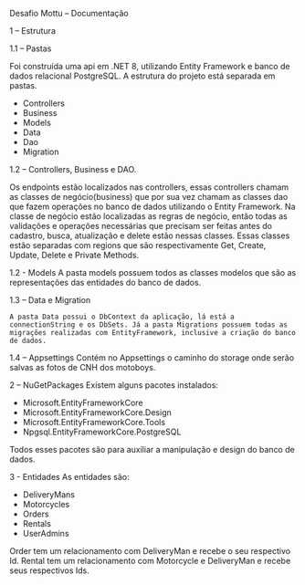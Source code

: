 Desafio Mottu – Documentação

1	– Estrutura

1.1	– Pastas

Foi construída uma api em .NET 8, utilizando Entity Framework e banco de dados relacional PostgreSQL. A estrutura do projeto está separada em pastas.

- Controllers
- Business
- Models
- Data
- Dao
- Migration

1.2 – Controllers, Business e DAO.

Os endpoints estão localizados nas controllers, essas controllers chamam as classes de negócio(business) que por sua vez chamam as classes dao que fazem operações no banco de dados utilizando o Entity Framework. Na classe de negócio estão localizadas as regras de negócio, então todas as validações e operações necessárias que precisam ser feitas antes do cadastro, busca, atualização e delete estão nessas classes.
 Essas classes estão separadas com regions que são respectivamente Get, Create, Update, Delete e Private Methods.

1.2	-  Models
A pasta models possuem todos as classes modelos que são as representações das entidades do banco de dados.

1.3	– Data e Migration

	A pasta Data possui o DbContext da aplicação, lá está a connectionString e os DbSets. Já a pasta Migrations possuem todas as migrações realizadas com EntityFramework, inclusive a criação do banco de dados.

1.4	– Appsettings
Contém no Appsettings o caminho do storage onde serão salvas as fotos de CNH dos motoboys.

2 – NuGetPackages
Existem alguns pacotes instalados:

- Microsoft.EntityFrameworkCore
- Microsoft.EntityFrameworkCore.Design
- Microsoft.EntityFrameworkCore.Tools
- Npgsql.EntityFrameworkCore.PostgreSQL

Todos esses pacotes são para auxiliar a manipulação e design do banco de dados.

3 - Entidades
As entidades são:

- DeliveryMans
- Motorcycles
- Orders
- Rentals
- UserAdmins

Order tem um relacionamento com DeliveryMan e recebe o seu respectivo Id.
Rental tem um relacionamento com Motorcycle e DeliveryMan e recebe seus respectivos Ids.
